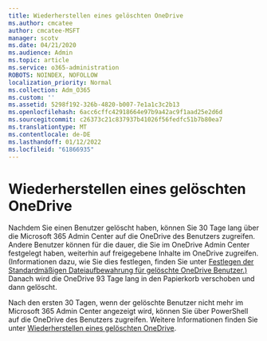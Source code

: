 ```yaml
---
title: Wiederherstellen eines gelöschten OneDrive
ms.author: cmcatee
author: cmcatee-MSFT
manager: scotv
ms.date: 04/21/2020
ms.audience: Admin
ms.topic: article
ms.service: o365-administration
ROBOTS: NOINDEX, NOFOLLOW
localization_priority: Normal
ms.collection: Adm_O365
ms.custom: ''
ms.assetid: 5298f192-326b-4820-b007-7e1a1c3c2b13
ms.openlocfilehash: 6acc6cffc42918664e97b9a42ac9f1aad25e2d6d
ms.sourcegitcommit: c26373c21c837937b41026f56fedfc51b7b80ea7
ms.translationtype: MT
ms.contentlocale: de-DE
ms.lasthandoff: 01/12/2022
ms.locfileid: "61866935"
---
```

# <a name="restore-a-deleted-onedrive"></a>Wiederherstellen eines gelöschten OneDrive

Nachdem Sie einen Benutzer gelöscht haben, können Sie 30 Tage lang über die Microsoft 365 Admin Center auf die OneDrive des Benutzers zugreifen. Andere Benutzer können für die dauer, die Sie im OneDrive Admin Center festgelegt haben, weiterhin auf freigegebene Inhalte im OneDrive zugreifen. (Informationen dazu, wie Sie dies festlegen, finden Sie unter [Festlegen der Standardmäßigen Dateiaufbewahrung für gelöschte OneDrive Benutzer.)](https://go.microsoft.com/fwlink/?linkid=874267) Danach wird die OneDrive 93 Tage lang in den Papierkorb verschoben und dann gelöscht.
  
Nach den ersten 30 Tagen, wenn der gelöschte Benutzer nicht mehr im Microsoft 365 Admin Center angezeigt wird, können Sie über PowerShell auf die OneDrive des Benutzers zugreifen. Weitere Informationen finden Sie unter [Wiederherstellen eines gelöschten OneDrive](https://go.microsoft.com/fwlink/?linkid=874269).
  

